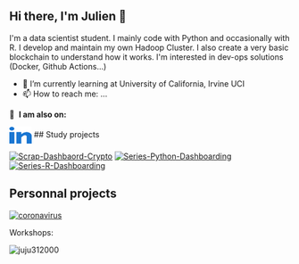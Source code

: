 ## Hi there, I'm Julien 👋

I'm a data scientist student. I mainly code with Python and occasionally with R. I develop and maintain my own Hadoop Cluster. I also create a very basic blockchain to understand how it works. I'm interested in dev-ops solutions (Docker, Github Actions...) 


- 🌱 I’m currently learning at University of California, Irvine UCI
- 📫 How to reach me: ...

🔗 &nbsp;**I am also on:**
<p align="left">
<a href="https://www.linkedin.com/in/jmarchadier/" target="blank"><img align="center" src="images/linked-in-alt.svg" alt="ramikrispin" height="30" width="40" /></a>
## Study projects
<p align="left">
  <a href="https://github.com/juju312000/Scrap-Dashbaord-Crypto"><img width="400" src="https://github-readme-stats.vercel.app/api/pin/?username=juju312000&repo=Scrap-Dashbaord-Crypto&theme=react&bg_color=1F222E&title_color=F85D7F&icon_color=F8D866&hide_border=true&show_icons=false" alt="Scrap-Dashbaord-Crypto"></a>
  <a href="https://github.com/juju312000/Series-Python-Dashboarding"><img width="400" src="https://github-readme-stats.vercel.app/api/pin/?username=juju312000&repo=Series-Python-Dashboarding&theme=react&bg_color=1F222E&title_color=F85D7F&icon_color=F8D866&hide_border=true&show_icons=false" alt="Series-Python-Dashboarding"></a>
  <a href="https://github.com/juju312000/Series-R-Dashboarding"><img width="400" src="https://github-readme-stats.vercel.app/api/pin/?username=juju312000&repo=Series-R-Dashboarding&hide_border=true&bg_color=1F222E&title_color=F85D7F&icon_color=F8D866&theme=react&show_icons=false" alt="Series-R-Dashboarding"></a>
</p>

## Personnal projects

<p align="left">
  <a href="https://github.com/RamiKrispin/coronavirus"><img width="400" src="https://github-readme-stats.vercel.app/api/pin/?username=RamiKrispin&repo=coronavirus&theme=react&bg_color=1F222E&title_color=F85D7F&icon_color=F8D866&hide_border=true&show_icons=false" alt="coronavirus"></a>
</p>

Workshops:

<p align="left"> <img src="https://github-readme-stats.vercel.app/api?username=juju312000&theme=react&bg_color=1F222E&title_color=F85D7F&icon_color=F8D866&hide_border=true&langs_count=4)" alt="juju312000" />

